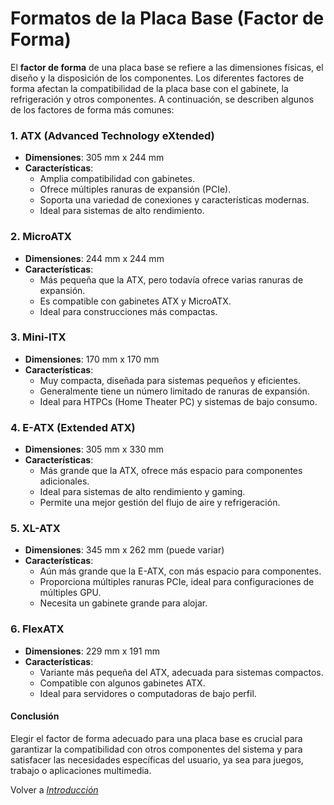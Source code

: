 # Formatos de la Placa Base (Factor de Forma)

El **factor de forma** de una placa base se refiere a las dimensiones físicas, el diseño y la disposición de los componentes. Los diferentes factores de forma afectan la compatibilidad de la placa base con el gabinete, la refrigeración y otros componentes. A continuación, se describen algunos de los factores de forma más comunes:

### 1. ATX (Advanced Technology eXtended)

- **Dimensiones**: 305 mm x 244 mm
- **Características**:
  - Amplia compatibilidad con gabinetes.
  - Ofrece múltiples ranuras de expansión (PCIe).
  - Soporta una variedad de conexiones y características modernas.
  - Ideal para sistemas de alto rendimiento.

### 2. MicroATX

- **Dimensiones**: 244 mm x 244 mm
- **Características**:
  - Más pequeña que la ATX, pero todavía ofrece varias ranuras de expansión.
  - Es compatible con gabinetes ATX y MicroATX.
  - Ideal para construcciones más compactas.

### 3. Mini-ITX

- **Dimensiones**: 170 mm x 170 mm
- **Características**:
  - Muy compacta, diseñada para sistemas pequeños y eficientes.
  - Generalmente tiene un número limitado de ranuras de expansión.
  - Ideal para HTPCs (Home Theater PC) y sistemas de bajo consumo.

### 4. E-ATX (Extended ATX)

- **Dimensiones**: 305 mm x 330 mm
- **Características**:
  - Más grande que la ATX, ofrece más espacio para componentes adicionales.
  - Ideal para sistemas de alto rendimiento y gaming.
  - Permite una mejor gestión del flujo de aire y refrigeración.

### 5. XL-ATX

- **Dimensiones**: 345 mm x 262 mm (puede variar)
- **Características**:
  - Aún más grande que la E-ATX, con más espacio para componentes.
  - Proporciona múltiples ranuras PCIe, ideal para configuraciones de múltiples GPU.
  - Necesita un gabinete grande para alojar.

### 6. FlexATX

- **Dimensiones**: 229 mm x 191 mm
- **Características**:
  - Variante más pequeña del ATX, adecuada para sistemas compactos.
  - Compatible con algunos gabinetes ATX.
  - Ideal para servidores o computadoras de bajo perfil.

#### Conclusión

Elegir el factor de forma adecuado para una placa base es crucial para garantizar la compatibilidad con otros componentes del sistema y para satisfacer las necesidades específicas del usuario, ya sea para juegos, trabajo o aplicaciones multimedia.

Volver a [_Introducción_](Introducción.md)
